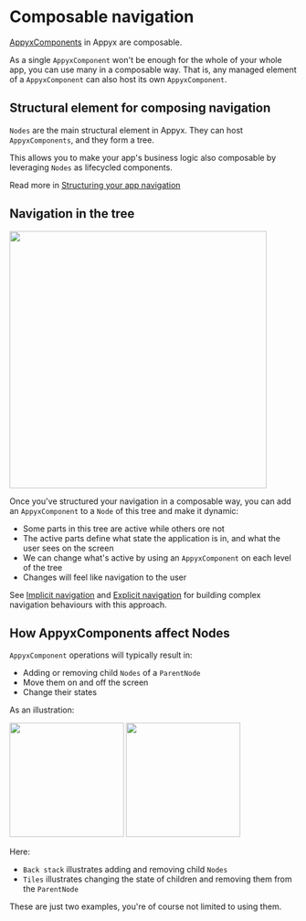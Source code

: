 # Composable navigation

[AppyxComponents](../../components/index.md) in Appyx are composable.

As a single `AppyxComponent` won't be enough for the whole of your whole app, you can use many in a
composable way. That is, any managed element of a `AppyxComponent` can also host its
own `AppyxComponent`.

## Structural element for composing navigation

```Nodes``` are the main structural element in Appyx. They can host `AppyxComponents`, and they form
a tree.

This allows you to make your app's business logic also composable by leveraging `Nodes` as
lifecycled components.

Read more in [Structuring your app navigation](../apps/structure.md)

## Navigation in the tree

<img src="https://i.imgur.com/hKvOs3w.gif" width="450">

Once you've structured your navigation in a composable way, you can add an `AppyxComponent` to
a `Node` of this tree and make it dynamic:

- Some parts in this tree are active while others ore not
- The active parts define what state the application is in, and what the user sees on the screen
- We can change what's active by using an `AppyxComponent` on each level of the tree
- Changes will feel like navigation to the user

See [Implicit navigation](implicit-navigation.md) and [Explicit navigation](explicit-navigation.md)
for building complex navigation behaviours with this approach.

## How AppyxComponents affect Nodes

`AppyxComponent` operations will typically result in:

- Adding or removing child `Nodes` of a `ParentNode`
- Move them on and off the screen
- Change their states

As an illustration:

<img src="https://i.imgur.com/8gy3Ghb.gif" width="200"> <img src="https://i.imgur.com/N8rEPrJ.gif" width="200">

Here:

- `Back stack` illustrates adding and removing child `Nodes`
- `Tiles` illustrates changing the state of children and removing them from the `ParentNode`

These are just two examples, you're of course not limited to using them.
